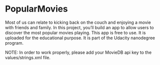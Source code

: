 # PopularMovies
Most of us can relate to kicking back on the couch and enjoying a movie with friends and family. In this project, you’ll build an app to allow users to discover the most popular movies playing.
This app is free to use.
It is uploaded for the educational purpose. It is part of the Udacity nanodegree program.

NOTE: In order to work properly, please add your MovieDB api key to the values/strings.xml file.
